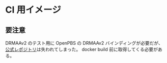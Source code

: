 # CI 用イメージ

## 要注意

DRMAAv2 のテスト用に OpenPBS の DRMAAv2 バインディングが必要だが、[公式レポジトリ](https://github.com/PBSPro/DRMAA2)は失われてしまった。
docker build 前に取得してくる必要がある。
